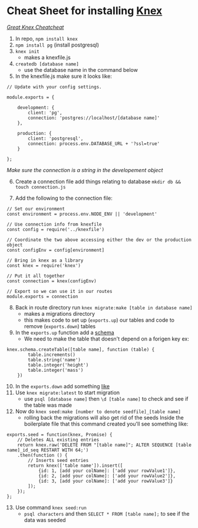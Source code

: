 # Cheat Sheet for installing [Knex](https://knexjs.org/)
_[Great Knex Cheatcheat](https://devhints.io/knex)_
1. In repo, `npm install knex`
2. `npm install pg` (install postgresql)
3. `knex init`
    * makes a knexfile.js
4. `createdb [database name]`
    * use the database name in the command below
5. In the knexfile.js make sure it looks like:
```
// Update with your config settings.

module.exports = {

    development: {
        client: 'pg',
        connection: 'postgres://localhost/[database name]'
    },

    production: {
        client: 'postgresql',
        connection: process.env.DATABASE_URL + '?ssl=true'
    }

};
```
*Make sure the connection is a string in the developement object*

6. Create a connection file add things relating to database `mkdir db && touch connection.js`

7. Add the following to the connection file:
```
// Set our environment
const environment = process.env.NODE_ENV || 'development'

// Use connection info from knexfile
const config = require('../knexfile')

// Coordinate the two above accessing either the dev or the production object
const configEnv = config[environment]

// Bring in knex as a library
const knex = require('knex')

// Put it all together
const connection = knex(configEnv)

// Export so we can use it in our routes
module.exports = connection
```
8. Back in route directory run `knex migrate:make [table in database name]`
    * makes a migrations directory
    * this makes code to set up (`exports.up`) our tables and code to remove (`exports.down`) tables
9. In the `exports.up` function add a [schema](https://knexjs.org/#Schema)
    * We need to make the table that doesn't depend on a forigen key
ex:
```
knex.schema.createTable([table name], function (table) {
        table.increments()
        table.string('name')
        table.integer('height')
        table.integer('mass')
    })
```
10. In the `exports.down` add something [like](https://knexjs.org/#Schema-dropTableIfExists)
11. Use `knex migrate:latest` to start migration
    * use `psql [database name]` then `\d [table name]` to check and see if the table was made
12. Now do `knex seed:make [number to denote seedfile]_[table name]`
    * rolling back the migrations will also get rid of the seeds
Inside the boilerplate file that this command created you'll see something like:
```
exports.seed = function(knex, Promise) {
    // Deletes ALL existing entries
    return knex.raw('DELETE FROM "[table name]"; ALTER SEQUENCE [table name]_id_seq RESTART WITH 64;')
    .then(function () {
        // Inserts seed entries
        return knex(['table name']).insert([
            {id: 1, [add your colName]: ['add your rowValue1']},
            {id: 2, [add your colName]: ['add your rowValue2']},
            {id: 3, [add your colName]: ['add your rowValue3']}
        ]);
    });
};
```

13. Use command `knex seed:run`
    * `psql characters` and then `SELECT * FROM [table name];` to see if the data was seeded
